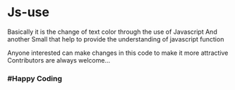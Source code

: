# Js-use

Basically it is the change of text color through the use of Javascript 
And another Small that help to provide the understanding of javascript function

Anyone interested can make changes in this code to make it more attractive
Contributors are always welcome...<br>
<h3>#Happy Coding</h3>
